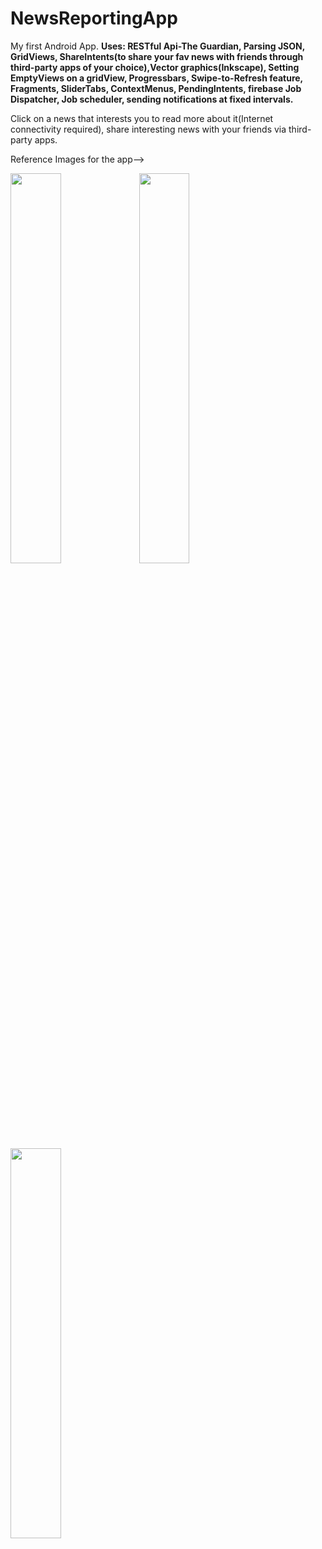 # NewsReportingApp
My first Android App.
**Uses: RESTful Api-The Guardian, Parsing JSON, GridViews, 
ShareIntents(to share your fav news with friends through third-party apps of your choice),Vector graphics(Inkscape),
Setting EmptyViews on a gridView, Progressbars, Swipe-to-Refresh feature, Fragments, SliderTabs, ContextMenus, PendingIntents, firebase Job Dispatcher, Job scheduler, sending notifications at fixed intervals.**

Click on a news that interests you to read more about it(Internet connectivity required), share interesting news with your friends via third-party apps.<br/>

Reference Images for the app-->

<img src= "https://github.com/srishti-R/srishti-R.github.io/blob/master/img/ezgif.com-gif-maker.gif" height="40%" width="40%"/>
<img src= "https://github.com/srishti-R/srishti-R.github.io/blob/master/img/ezgif.com-gif-maker(1).gif" height="40%" width="40%"/>
<img src= "https://github.com/srishti-R/srishti-R.github.io/blob/master/img/ezgif.com-optimize.gif" height="40%" width="40%"/>



